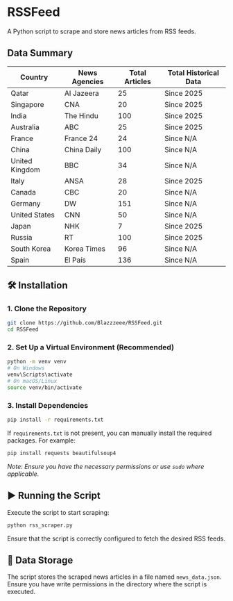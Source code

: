 # RSSFeed

A Python script to scrape and store news articles from RSS feeds.

## Data Summary
| Country         | News Agencies | Total Articles | Total Historical Data |
| --------------- | ------------- | -------------- | --------------------- |
| Qatar           | Al Jazeera    | 25             | Since 2025            |
| Singapore       | CNA           | 20             | Since 2025            |
| India           | The Hindu     | 100            | Since 2025            |
| Australia       | ABC           | 25             | Since 2025            |
| France          | France 24     | 24             | Since N/A             |
| China           | China Daily   | 100            | Since N/A             |
| United Kingdom  | BBC           | 34             | Since N/A             |
| Italy           | ANSA          | 28             | Since 2025            |
| Canada          | CBC           | 20             | Since N/A             |
| Germany         | DW            | 151            | Since N/A             |
| United States   | CNN           | 50             | Since N/A             |
| Japan           | NHK           | 7              | Since 2025            |
| Russia          | RT            | 100            | Since 2025            |
| South Korea     | Korea Times   | 96             | Since N/A             |
| Spain           | El País       | 136            | Since N/A             |


## 🛠️ Installation

### 1. Clone the Repository

```bash
git clone https://github.com/Blazzzeee/RSSFeed.git
cd RSSFeed
```

### 2. Set Up a Virtual Environment (Recommended)

```bash
python -m venv venv
# On Windows
venv\Scripts\activate
# On macOS/Linux
source venv/bin/activate
```

### 3. Install Dependencies

```bash
pip install -r requirements.txt
```

If `requirements.txt` is not present, you can manually install the required packages. For example:

```bash
pip install requests beautifulsoup4
```

*Note: Ensure you have the necessary permissions or use `sudo` where applicable.*

## ▶️ Running the Script

Execute the script to start scraping:

```bash
python rss_scraper.py
```

Ensure that the script is correctly configured to fetch the desired RSS feeds.

## 📄 Data Storage

The script stores the scraped news articles in a file named `news_data.json`. Ensure you have write permissions in the directory where the script is executed.
